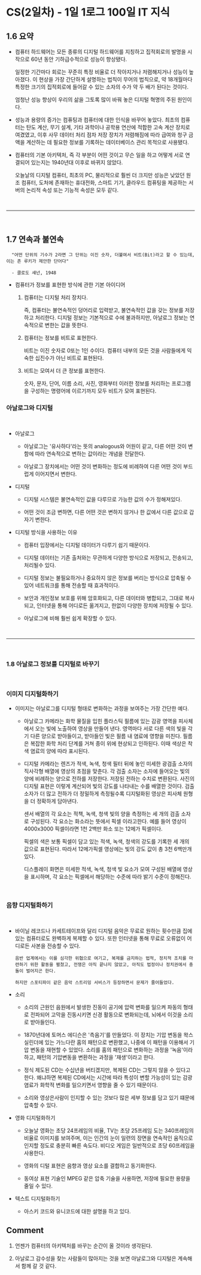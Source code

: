 # CS(2일차) - 1일 1로그 100일 IT 지식

## 1.6 요약
  
  - 컴퓨터 하드웨어는 모든 종류의 디지털 하드웨어를 지칭하고 집적회로의 발명을 시작으로 60년 동안 기하급수적으로 성능이 향상됐다.

    일정한 기간마다 회로는 꾸준히 특정 비율로 더 작아지거나 저렴해지거나 성능이 높아졌다. 이 현상을 가장 간단하게 설명하는 법칙이 무어의 법칙으로, 약 18개월마다 특정한 크기의 집적회로에 들어갈 수 있는 소자의 수가 약 두 배가 된다는 것이다.
  
    엄청난 성능 향상이 우리의 삶을 그토록 많이 바꿔 놓은 디지털 혁명의 주된 원인이다.
  
  - 성능과 용량의 증가는 컴퓨팅과 컴퓨터에 대한 인식을 바꾸어 놓았다. 최초의 컴퓨터는 탄도 계산, 무기 설계, 기타 과학이나 공학용 연산에 적합한 고속 계산 장치로 여겼였고, 이후 사무 데이터 처리 점차 저장 장치가 저렴해짐에 따라 급여와 청구 금액을 계산하는 데 필요한 정보를 기록하는 데이터베이스 관리 목적으로 사용됐다.

  - 컴퓨터의 기본 아키텍처, 즉 각 부분이 어떤 것이고 무슨 일을 하고 어떻게 서로 연결되어 있는지는 1940년대 이후로 바뀌지 않았다.

    오늘날의 디지털 컴퓨터, 최초의 PC, 물리적으로 훨씬 더 크지만 성능은 낮았던 원조 컴퓨터, 도처에 존재하는 휴대전화, 스마트 기기, 클라우드 컴퓨팅을 제공하는 서버의 논리적 속성 또는 기능적 속성은 모두 같다.

<br />
<hr />
<br />

## 1.7 연속과 불연속 

  ```
    "어떤 단위의 기수가 2라면 그 단위는 이진 숫자, 더불여서 비트(Bit)라고 할 수 있는데, 이는 존 루키가 제안한 단어다" 
    
    - 클로도 섀넌, 1948 
  ```

  - 컴퓨터가 정보를 표현한 방식에 관한 기본 아이디어
    
    1. 컴퓨터는 디지털 처리 장치다.
    
         즉, 컴퓨터는 불연속적인 덩어리로 입력받고, 불연속적인 값을 갖는 정보를 저장하고 처리한다. 디지털 정보는 기본적으로 수에 불과하지만, 아날로그 정보는 연속적으로 변한는 값을 뜻한다.

    2. 컴퓨터는 정보를 비트로 표현한다.

        비트는 이진 숫자로 0또는 1인 수이다. 컴퓨터 내부의 모든 것을 사람들에게 익숙한 십진수가 아닌 비트로 표현된다.

    3. 비트는 모여서 더 큰 정보를 표현한다.
    
         숫자, 문자, 단어, 이름 소리, 사진, 영화부터 이러한 정보를 처리하는 프로그램을 구성하는 명령어에 이르기까지 모두 비트가 모여 표현된다.



### 아날로그와 디지털

<br />

  - 아날로그 

    - 아날로그는 '유사하다'라는 뜻의 analogous와 어원이 같고, 다른 어떤 것이 변함에 따라 연속적으로 변하는 값이라는 개념을 전달한다.
    
    - 아날로그 장치에서는 어떤 것이 변화하는 정도에 비례하여 다른 어떤 것이 부드럽게 이어지면서 변한다.

  - 디지털

    - 디지털 시스템은 불연속적인 값을 다루므로 가능한 값의 수가 정해져있다.

    - 어떤 것이 조금 변하면, 다른 어떤 것은 변하지 않거나 한 값에서 다른 값으로 갑자기 변한다.

  - 디지털 방식을 사용하는 이유

    - 컴퓨터 입장에서는 디지털 데이터가 다루기 쉽기 때문이다.

    - 디지털 데이터는 기존 출처와는 무관하게 다양한 방식으로 저장되고, 전송되고, 처리될수 있다. 

    - 디지털 정보는 불필요하거나 중요하지 않은 정보를 버리는 방식으로 압축될 수 있어 네트워크를 통해 전송할 때 효과적이다.
      
    - 보안과 개인정보 보호를 위해 암호화되고, 다른 데이터와 병합되고, 그대로 복사되고, 인터넷을 통해 어디로든 옮겨지고, 한없이 다양한 장치에 저장될 수 있다.

    - 아날로그에 비해 훨씬 쉽게 확장할 수 있다.

<br />  
<hr />
<br />

### 1.8 아날로그 정보를 디지털로 바꾸기

<br />

### 이미지 디지털화하기
  
  - 이미지는 아날로그를 디지털 형태로 변화하는 과정을 보여주는 가장 간단한 예다.

    - 아날로그 카메라는 화학 물질을 입힌 플라스틱 필름에 있는 감광 영역을 피사체에서 오는 빛에 노출하여 영상을 만들어 낸다. 영역마다 서로 다른 색의 빛을 각기 다른 양으로 받아들이고, 받아들인 빛은 필름 내 염료에 영향을 미친다. 필름은 복잡한 화학 처리 단계를 거쳐 종이 위에 현상되고 인하된다. 이때 색상은 착색 염료의 양에 따라 표시된다.

    - 디지털 카메라는 렌즈가 적색, 녹색, 청색 필터 뒤에 놓인 미세한 광검출 소자의 직사각형 배열에 영상의 초점을 맞춘다. 각 검출 소자는 소자에 들어오는 빛의 양에 비례하는 양으로 전하를 저장한다. 저장된 전하는 수치로 변환된다. 사진의 디지털 표현은 이렇게 계산되어 빛의 강도를 나타내는 수를 배열한 것이다. 검출 소자가 더 많고 전하가 더 정밀하게 측정될수록 디지털화된 영상은 피사체 원형을 더 정확하게 담아낸다.


        센서 배열의 각 요소는 적책, 녹색, 청색 빛의 양을 측정하는 세 개의 검출 소자로 구성된다. 각 요소는 화소라는 뜻에서 픽셀 이라고한다. 예를 들어 영상이 4000x3000 픽셀이라면 1천 2백만 화소 또는 12메가 픽셀이다.

        픽셀의 색은 보통 픽셀이 담고 있는 적색, 녹색, 청색의 강도를 기록한 세 개의 값으로 표현된다. 따라서 12메가픽셀 영상에는 빛의 강도 값이 총 3천 6백만개 있다. 

        디스플레이 화면은 미세한 적색, 녹색, 청색 빛 요소가 모여 구성된 배열에 영상을 표시하며, 각 요소는 픽셀에서 해당하는 수준에 따라 밝기 수준이 정해진다. 

<br />

### 음향 디지털화하기

<br />

  - 바이닐 레코드나 카세트테이프와 달리 디지털 음악은 무료로 원하는 횟수만큼 집에 있는 컴퓨터로도 완벽하게 복제할 수 있다. 또한 인터넷을 통해 무료로 오류없이 어디로든 사본을 전송할 수 있다.

        음반 업계에서는 이를 심각한 위협으로 여기고, 복제를 금지하는 법적, 정치적 조치를 마련하기 위한 활동을 펼쳤고, 전쟁은 아직 끝나지 않았고, 아직도 법정이나 정치권에서 충돌이 벌어지곤 한다.

        하지만 스포티파이 같은 음악 스트리밍 서비스가 등장하면서 문제가 줄어들었다.
  
  - 소리

    - 소리의 근원인 음원에서 발생한 진동이 공기에 압력 변화를 일으켜 파동의 형태로 전파되어 고막을 진동시키면 신경 활동으로 변화되는데, 뇌에서 이것을 소리로 받아들인다.

    - 1870년대에 토머스 에디슨은 '측음기'를 만들었다. 이 장치는 기압 변동을 왁스 실린더에 있는 가느다란 홈의 패턴으로 변환했고, 나중에 이 패턴을 이용해서 기압 변동을 재현할 수 있었다. 소리를 홈의 패턴으로 변화하는 과정을 '녹음'이라 하고, 패턴의 기압변동을 변환하는 과정을 '재생'이라고 한다.

    - 정식 제도된 CD는 수십년을 버티겠지만, 복제된 CD는 그렇지 않을 수 있다고 한다. 왜냐하면 복제된 CD에서는 시간에 따라 특성이 변할 가능성이 있는 감광 염료가 화학적 변화를 일으키면서 영향을 줄 수 있기 때문이다. 

    - 소리와 영상은사람이 인지할 수 있는 것보다 많은 세부 정보를 담고 있기 떄문에 압축할 수 있다.

  - 영화 디지털화하기

    - 오늘날 영화는 초당 24프레임의 비율, TV는 초당 25프레임 도는 340프레임의 비율로 이미지를 보여주며, 이는 인간의 눈이 일련의 장면을 연속적인 움직으로 인지할 정도로 충분히 빠른 속도다. 비디오 게임은 일반적으로 초당 60프레임을 사용한다.

    - 영화의 디털 표현은 음향과 영상 요소를 결합하고 동기화한다.

    - 동여상 표현 기술인 MPEG 같은 압축 기술을 사용하면, 저장에 필요한 용량을 줄일 수 있다.

  - 텍스트 디지털화하기
    
    - 아스키 코드와 유니코드에 대한 설명을 하고 있다.

## Comment

  1. 언젠가 컴퓨터의 아키텍처를 바꾸는 순간이 올 것이라 생각된다.

  2. 아날로그 감수성을 찾는 사람들이 많아지는 것을 보면 아날로그와 디지털은 계속해서 함께 갈 것 같다. 


